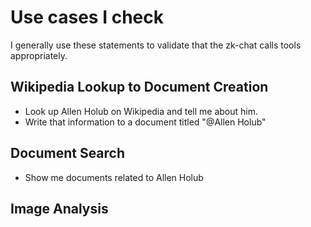 # Use cases I check

I generally use these statements to validate that the zk-chat calls tools appropriately.

## Wikipedia Lookup to Document Creation

- Look up Allen Holub on Wikipedia and tell me about him.
- Write that information to a document titled "@Allen Holub"

## Document Search

- Show me documents related to Allen Holub

## Image Analysis

